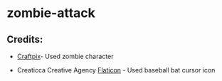 # zombie-attack

## Credits:
* [Craftpix](https://craftpix.net/freebies/2d-game-zombie-character-free-sprite-4/)- Used zombie character

* Creaticca Creative Agency [Flaticon](https://www.flaticon.com/free-icon/baseball-bat_487048) - Used baseball bat cursor icon
